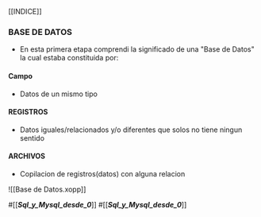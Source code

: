 
[[INDICE]]
### BASE DE DATOS
- En esta primera etapa comprendi la significado de una "Base de Datos" la cual estaba constituida por:
#### Campo
- Datos de un mismo tipo
#### REGISTROS
- Datos iguales/relacionados y/o diferentes que solos no tiene ningun sentido
#### ARCHIVOS
- Copilacion de registros(datos) con alguna relacion


![[Base de Datos.xopp]]



#[[___Sql_y_Mysql_desde_0___]]
#[[___Sql_y_Mysql_desde_0___]]




























